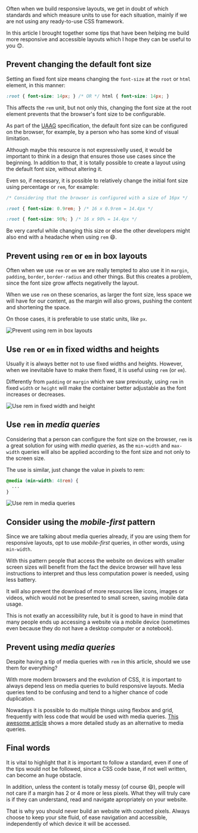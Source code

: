 Often when we build responsive layouts, we get in doubt of which standards and which measure units to use for each situation, mainly if we are not using any ready-to-use CSS framework.

In this article I brought together some tips that have been helping me build more responsive and accessible layouts which I hope they can be useful to you 😊.

## Prevent changing the default font size

Setting an fixed font size means changing the `font-size` at the `root` or `html` element, in this manner:

```css
:root { font-size: 14px; } /* OR */ html { font-size: 14px; }
```

This affects the `rem` unit, but not only this, changing the font size at the root element prevents that the browser's font size to be configurable.

As part of the [UAAG](https://www.w3.org/TR/WAI-USERAGENT/guidelines.html#tech-configure-text-scale) specification, the default font size can be configured on the browser, for example, by a person who has some kind of visual limitation.

Although maybe this resource is not expressivelly used, it would be important to think in a design that ensures those use cases since the beginning. In addition to that, it is totally possible to create a layout using the default font size, without altering it.

Even so, if necessary, it is possible to relatively change the initial font size using percentage or `rem`, for example:

```css
/* Considering that the browser is configured with a size of 16px */

:root { font-size: 0.9rem; } /* 16 x 0.9rem = 14.4px */

:root { font-size: 90%; } /* 16 x 90% = 14.4px */
```

Be very careful while changing this size or else the other developers might also end with a headache when using `rem` 😄.

## Prevent using `rem` or `em` in box layouts

Often when we use `rem` or `em` we are really tempted to also use it in `margin`, `padding`, `border`, `border-radius` and other things. But this creates a problem, since the font size grow affects negativelly the layout.

When we use `rem` on these scenarios, as larger the font size, less space we will have for our content, as the margin will also grows, pushing the content and shortening the space.

On those cases, it is preferable to use static units, like `px`.

![Prevent using rem in box layouts](/assets/blog/tips-of-responsiveness-with-accessibility-in-web/prevent-using-rem-in-box-layouts.webp)

## Use `rem` or `em` in fixed widths and heights

Usually it is always better not to use fixed widths and heights. However, when we inevitable have to make them fixed, it is useful using `rem` (or `em`).

Differently from `padding` or `margin` which we saw previously, using `rem` in fixed `width` or `height` will make the container better adjustable as the font increases or decreases.

![Use rem in fixed width and height](/assets/blog/tips-of-responsiveness-with-accessibility-in-web/use-rem-in-fixed-width-and-height.webp)

## Use `rem` in _media queries_

Considering that a person can configure the font size on the browser, `rem` is a great solution for using with _media queries_, as the `min-width` and `max-width` queries will also be applied according to the font size and not only to the screen size.

The use is similar, just change the value in pixels to rem:

```css
@media (min-width: 48rem) {
  ...
}
```

![Use rem in media queries](/assets/blog/tips-of-responsiveness-with-accessibility-in-web/use-rem-in-media-queries.webp)

## Consider using the _mobile-first_ pattern

Since we are talking about media queries already, if you are using them for responsive layouts, opt to use _mobile-first_ queries, in other words, using `min-width`.

With this pattern people that access the website on devices with smaller screen sizes will benefit from the fact the device browser will have less instructions to interpret and thus less computation power is needed, using less battery.

It will also prevent the download of more resources like icons, images or videos, which would not be presented to small screen, saving mobile data usage.

This is not exatly an accessibility rule, but it is good to have in mind that many people ends up accessing a website via a mobile device (sometimes even because they do not have a desktop computer or a notebook).

## Prevent using _media queries_

Despite having a tip of media queries with `rem` in this article, should we use them for everything?

With more modern browsers and the evolution of CSS, it is important to always depend less on media queries to build responsive layouts. Media queries tend to be confusing and tend to a higher chance of code duplication.

Nowadays it is possible to do multiple things using flexbox and grid, frequently with less code that would be used with media queries. [This awesome article](https://css-tricks.com/responsive-layouts-fewer-media-queries/) shows a more detailed study as an alternative to media queries.

## Final words

It is vital to highlight that it is important to follow a standard, even if one of the tips would not be followed, since a CSS code base, if not well written, can become an huge obstacle.

In addition, unless the content is totally messy (of course 😄), people will not care if a margin has 2 or 4 more or less pixels. What they will truly care is if they can understand, read and navigate apropriately on your website.

That is why you should never build an website with counted pixels. Always choose to keep your site fluid, of ease navigation and accessible, independently of which device it will be accessed.
